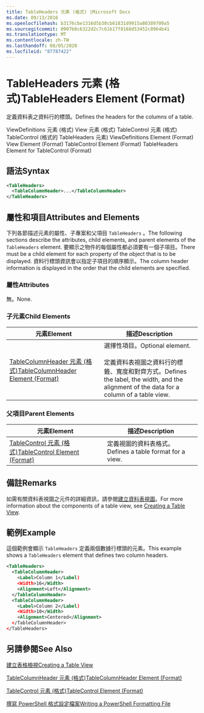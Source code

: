 ```yaml
---
title: TableHeaders 元素 (格式) |Microsoft Docs
ms.date: 09/13/2016
ms.openlocfilehash: b3176cbe1316d5b30cb61831d9915a80389709a5
ms.sourcegitcommit: 0907b8c6322d2c7c61b17f8168d53452c8964b41
ms.translationtype: MT
ms.contentlocale: zh-TW
ms.lasthandoff: 08/05/2020
ms.locfileid: "87787422"
---
```

# <a name="tableheaders-element-format"></a><span data-ttu-id="7bc64-102">TableHeaders 元素 (格式)</span><span class="sxs-lookup"><span data-stu-id="7bc64-102">TableHeaders Element (Format)</span></span>

<span data-ttu-id="7bc64-103">定義資料表之資料行的標頭。</span><span class="sxs-lookup"><span data-stu-id="7bc64-103">Defines the headers for the columns of a table.</span></span>

<span data-ttu-id="7bc64-104">ViewDefinitions 元素 (格式) View 元素 (格式) TableControl 元素 (格式) TableControl (格式的 TableHeaders 元素) </span><span class="sxs-lookup"><span data-stu-id="7bc64-104">ViewDefinitions Element (Format) View Element (Format) TableControl Element (Format) TableHeaders Element for TableControl (Format)</span></span>

## <a name="syntax"></a><span data-ttu-id="7bc64-105">語法</span><span class="sxs-lookup"><span data-stu-id="7bc64-105">Syntax</span></span>

```xml
<TableHeaders>
  <TableColumnHeader>...</TableColumnHeader>
</TableHeaders>

```

## <a name="attributes-and-elements"></a><span data-ttu-id="7bc64-106">屬性和項目</span><span class="sxs-lookup"><span data-stu-id="7bc64-106">Attributes and Elements</span></span>

<span data-ttu-id="7bc64-107">下列各節描述元素的屬性、子專案和父項目 `TableHeaders` 。</span><span class="sxs-lookup"><span data-stu-id="7bc64-107">The following sections describe the attributes, child elements, and parent elements of the `TableHeaders` element.</span></span> <span data-ttu-id="7bc64-108">要顯示之物件的每個屬性都必須要有一個子項目。</span><span class="sxs-lookup"><span data-stu-id="7bc64-108">There must be a child element for each property of the object that is to be displayed.</span></span> <span data-ttu-id="7bc64-109">資料行標頭資訊會以指定子項目的順序顯示。</span><span class="sxs-lookup"><span data-stu-id="7bc64-109">The column header information is displayed in the order that the child elements are specified.</span></span>

### <a name="attributes"></a><span data-ttu-id="7bc64-110">屬性</span><span class="sxs-lookup"><span data-stu-id="7bc64-110">Attributes</span></span>

<span data-ttu-id="7bc64-111">無。</span><span class="sxs-lookup"><span data-stu-id="7bc64-111">None.</span></span>

### <a name="child-elements"></a><span data-ttu-id="7bc64-112">子元素</span><span class="sxs-lookup"><span data-stu-id="7bc64-112">Child Elements</span></span>

|<span data-ttu-id="7bc64-113">元素</span><span class="sxs-lookup"><span data-stu-id="7bc64-113">Element</span></span>|<span data-ttu-id="7bc64-114">描述</span><span class="sxs-lookup"><span data-stu-id="7bc64-114">Description</span></span>|
|-------------|-----------------|
|[<span data-ttu-id="7bc64-115">TableColumnHeader 元素 (格式)</span><span class="sxs-lookup"><span data-stu-id="7bc64-115">TableColumnHeader Element (Format)</span></span>](./tablecolumnheader-element-format.md)|<span data-ttu-id="7bc64-116">選擇性項目。</span><span class="sxs-lookup"><span data-stu-id="7bc64-116">Optional element.</span></span><br /><br /> <span data-ttu-id="7bc64-117">定義資料表視圖之資料行的標籤、寬度和對齊方式。</span><span class="sxs-lookup"><span data-stu-id="7bc64-117">Defines the label, the width, and the alignment of the data for a column of a table view.</span></span>|

### <a name="parent-elements"></a><span data-ttu-id="7bc64-118">父項目</span><span class="sxs-lookup"><span data-stu-id="7bc64-118">Parent Elements</span></span>

|<span data-ttu-id="7bc64-119">元素</span><span class="sxs-lookup"><span data-stu-id="7bc64-119">Element</span></span>|<span data-ttu-id="7bc64-120">描述</span><span class="sxs-lookup"><span data-stu-id="7bc64-120">Description</span></span>|
|-------------|-----------------|
|[<span data-ttu-id="7bc64-121">TableControl 元素 (格式)</span><span class="sxs-lookup"><span data-stu-id="7bc64-121">TableControl Element (Format)</span></span>](./tablecontrol-element-format.md)|<span data-ttu-id="7bc64-122">定義視圖的資料表格式。</span><span class="sxs-lookup"><span data-stu-id="7bc64-122">Defines a table format for a view.</span></span>|

## <a name="remarks"></a><span data-ttu-id="7bc64-123">備註</span><span class="sxs-lookup"><span data-stu-id="7bc64-123">Remarks</span></span>

<span data-ttu-id="7bc64-124">如需有關資料表視圖之元件的詳細資訊，請參閱[建立資料表視圖](./creating-a-table-view.md)。</span><span class="sxs-lookup"><span data-stu-id="7bc64-124">For more information about the components of a table view, see [Creating a Table View](./creating-a-table-view.md).</span></span>

## <a name="example"></a><span data-ttu-id="7bc64-125">範例</span><span class="sxs-lookup"><span data-stu-id="7bc64-125">Example</span></span>

<span data-ttu-id="7bc64-126">這個範例會顯示 `TableHeaders` 定義兩個數據行標頭的元素。</span><span class="sxs-lookup"><span data-stu-id="7bc64-126">This example shows a `TableHeaders` element that defines two column headers.</span></span>

```xml
<TableHeaders>
  <TableColumnHeader>
    <Label>Column 1</Label)
    <Width>16</Width>
    <Alignment>Left</Alignment>
  </TableColumnHeader>
  <TableColumnHeader>
    <Label>Column 2</Label)
    <Width>10</Width>
    <Alignment>Centered</Alignment>
  </TableColumnHeader>
</TableHeaders>
```

## <a name="see-also"></a><span data-ttu-id="7bc64-127">另請參閱</span><span class="sxs-lookup"><span data-stu-id="7bc64-127">See Also</span></span>

[<span data-ttu-id="7bc64-128">建立表格檢視</span><span class="sxs-lookup"><span data-stu-id="7bc64-128">Creating a Table View</span></span>](./creating-a-table-view.md)

[<span data-ttu-id="7bc64-129">TableColumnHeader 元素 (格式)</span><span class="sxs-lookup"><span data-stu-id="7bc64-129">TableColumnHeader Element (Format)</span></span>](./tablecolumnheader-element-format.md)

[<span data-ttu-id="7bc64-130">TableControl 元素 (格式)</span><span class="sxs-lookup"><span data-stu-id="7bc64-130">TableControl Element (Format)</span></span>](./tablecontrol-element-format.md)

[<span data-ttu-id="7bc64-131">撰寫 PowerShell 格式設定檔案</span><span class="sxs-lookup"><span data-stu-id="7bc64-131">Writing a PowerShell Formatting File</span></span>](./writing-a-powershell-formatting-file.md)
